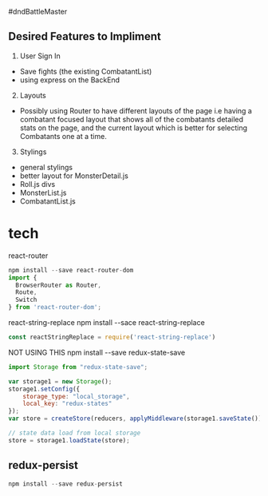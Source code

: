 #dndBattleMaster

## Desired Features to Impliment
1. User Sign In
  - Save fights (the existing CombatantList)
  - using express on the BackEnd
2. Layouts
  - Possibly using Router to have different layouts of the page i.e having a combatant focused layout that shows all of the combatants detailed stats on the page, and the current layout which is better for selecting Combatants one at a time.
3. Stylings
  - general stylings
  - better layout for MonsterDetail.js
  - Roll.js divs
  - MonsterList.js
  - CombatantList.js

# tech
react-router
```js
npm install --save react-router-dom
import {
  BrowserRouter as Router,
  Route,
  Switch
} from 'react-router-dom';
```
react-string-replace
npm install --sace react-string-replace
```js
const reactStringReplace = require('react-string-replace')
```
NOT USING THIS
npm install --save redux-state-save
```js
import Storage from "redux-state-save";

var storage1 = new Storage();
storage1.setConfig({
    storage_type: "local_storage",
    local_key: "redux-states"
});
var store = createStore(reducers, applyMiddleware(storage1.saveState()));

// state data load from local storage
store = storage1.loadState(store);
```
## redux-persist
```js
npm install --save redux-persist
```
